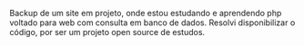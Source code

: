 Backup de um site em projeto, onde estou estudando e aprendendo php voltado para web com consulta em banco de dados.
Resolvi disponibilizar o código, por ser um projeto open source de estudos.
